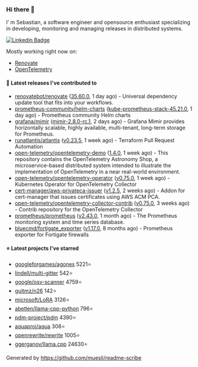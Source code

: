 ### Hi there 👋

I’ m Sebastian, a software engineer and opensource enthusiast specializing in developing, monitoring and managing releases in distributed systems.

[![Linkedin Badge](https://img.shields.io/badge/-LinkedIn-blue?style=flat&logo=Linkedin&logoColor=white&link=https://www.linkedin.com/in/sebastian-poxhofer/)](https://www.linkedin.com/in/sebastian-poxhofer/)

Mostly working right now on:
- [Renovate](https://github.com/renovatebot/renovate)
- [OpenTelemetry](https://github.com/open-telemetry)



#### 🚀 Latest releases I've contributed to

- [renovatebot/renovate](https://github.com/renovatebot/renovate) ([35.60.0](https://github.com/renovatebot/renovate/releases/tag/35.60.0), 1 day ago) - Universal dependency update tool that fits into your workflows.
- [prometheus-community/helm-charts](https://github.com/prometheus-community/helm-charts) ([kube-prometheus-stack-45.21.0](https://github.com/prometheus-community/helm-charts/releases/tag/kube-prometheus-stack-45.21.0), 1 day ago) - Prometheus community Helm charts
- [grafana/mimir](https://github.com/grafana/mimir) ([mimir-2.8.0-rc.1](https://github.com/grafana/mimir/releases/tag/mimir-2.8.0-rc.1), 2 days ago) - Grafana Mimir provides horizontally scalable, highly available, multi-tenant, long-term storage for Prometheus.
- [runatlantis/atlantis](https://github.com/runatlantis/atlantis) ([v0.23.5](https://github.com/runatlantis/atlantis/releases/tag/v0.23.5), 1 week ago) - Terraform Pull Request Automation
- [open-telemetry/opentelemetry-demo](https://github.com/open-telemetry/opentelemetry-demo) ([1.4.0](https://github.com/open-telemetry/opentelemetry-demo/releases/tag/1.4.0), 1 week ago) - This repository contains the OpenTelemetry Astronomy Shop, a microservice-based distributed system intended to illustrate the implementation of OpenTelemetry in a near real-world environment.
- [open-telemetry/opentelemetry-operator](https://github.com/open-telemetry/opentelemetry-operator) ([v0.75.0](https://github.com/open-telemetry/opentelemetry-operator/releases/tag/v0.75.0), 1 week ago) - Kubernetes Operator for OpenTelemetry Collector
- [cert-manager/aws-privateca-issuer](https://github.com/cert-manager/aws-privateca-issuer) ([v1.2.5](https://github.com/cert-manager/aws-privateca-issuer/releases/tag/v1.2.5), 2 weeks ago) - Addon for cert-manager that issues certificates using AWS ACM PCA.
- [open-telemetry/opentelemetry-collector-contrib](https://github.com/open-telemetry/opentelemetry-collector-contrib) ([v0.75.0](https://github.com/open-telemetry/opentelemetry-collector-contrib/releases/tag/v0.75.0), 3 weeks ago) - Contrib repository for the OpenTelemetry Collector
- [prometheus/prometheus](https://github.com/prometheus/prometheus) ([v2.43.0](https://github.com/prometheus/prometheus/releases/tag/v2.43.0), 1 month ago) - The Prometheus monitoring system and time series database.
- [bluecmd/fortigate_exporter](https://github.com/bluecmd/fortigate_exporter) ([v1.17.0](https://github.com/bluecmd/fortigate_exporter/releases/tag/v1.17.0), 8 months ago) - Prometheus exporter for Fortigate firewalls

#### ⭐ Latest projects I've starred

- [googleforgames/agones](https://github.com/googleforgames/agones) 5221⭐
- [lindell/multi-gitter](https://github.com/lindell/multi-gitter) 542⭐
- [google/osv-scanner](https://github.com/google/osv-scanner) 4759⭐
- [guitmz/n26](https://github.com/guitmz/n26) 142⭐
- [microsoft/LoRA](https://github.com/microsoft/LoRA) 3126⭐
- [abetlen/llama-cpp-python](https://github.com/abetlen/llama-cpp-python) 796⭐
- [pdm-project/pdm](https://github.com/pdm-project/pdm) 4390⭐
- [aquaproj/aqua](https://github.com/aquaproj/aqua) 308⭐
- [openrewrite/rewrite](https://github.com/openrewrite/rewrite) 1005⭐
- [ggerganov/llama.cpp](https://github.com/ggerganov/llama.cpp) 24630⭐



Generated by https://github.com/muesli/readme-scribe

